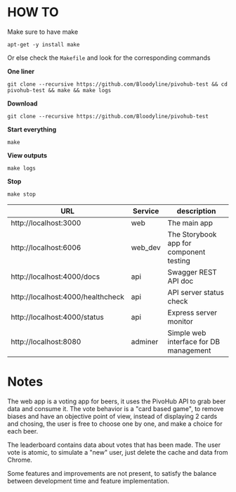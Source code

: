 # HOW TO

Make sure to have make

```
apt-get -y install make
```

Or else check the `Makefile` and look for the corresponding commands

**One liner**

```
git clone --recursive https://github.com/Bloodyline/pivohub-test && cd pivohub-test && make && make logs
```

**Download**

```
git clone --recursive https://github.com/Bloodyline/pivohub-test
```

**Start everything**

```
make
```

**View outputs**

```
make logs
```

**Stop**

```
make stop
```

| URL                               | Service | description                             |
| --------------------------------- | ------- | --------------------------------------- |
| http://localhost:3000             | web     | The main app                            |
| http://localhost:6006             | web_dev | The Storybook app for component testing |
| http://localhost:4000/docs        | api     | Swagger REST API doc                    |
| http://localhost:4000/healthcheck | api     | API server status check                 |
| http://localhost:4000/status      | api     | Express server monitor                  |
| http://localhost:8080             | adminer | Simple web interface for DB management  |

# Notes

The web app is a voting app for beers, it uses the PivoHub API to grab beer data and consume it.
The vote behavior is a "card based game", to remove biases and have an objective point of view, instead of displaying 2 cards and chosing, the user is free to choose one by one, and make a choice for each beer.

The leaderboard contains data about votes that has been made. The user vote is atomic, to simulate a "new" user, just delete the cache and data from Chrome.

Some features and improvements are not present, to satisfy the balance between development time and feature implementation.
